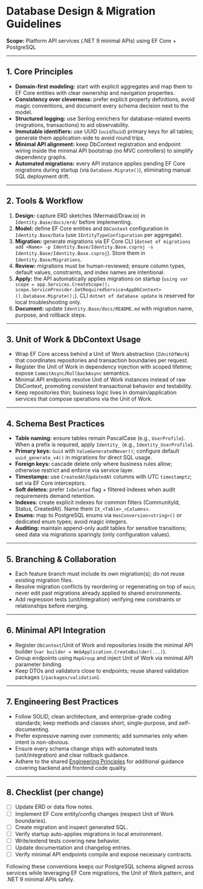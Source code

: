 # Database Design & Migration Guidelines
**Scope:** Platform API services (.NET 9 minimal APIs) using EF Core + PostgreSQL

---

## 1. Core Principles
- **Domain-first modeling:** start with explicit aggregates and map them to EF Core entities with clear ownership and navigation properties.
- **Consistency over cleverness:** prefer explicit property definitions, avoid magic conventions, and document every schema decision next to the model.
- **Structured logging:** use Serilog enrichers for database-related events (migrations, transactions) to aid observability.
- **Immutable identifiers:** use UUID (`uuid`/`Guid`) primary keys for all tables; generate them application-side to avoid round trips.
- **Minimal API alignment:** keep DbContext registration and endpoint wiring inside the minimal API bootstrap (no MVC controllers) to simplify dependency graphs.
- **Automated migrations:** every API instance applies pending EF Core migrations during startup (via `Database.Migrate()`), eliminating manual SQL deployment drift.

---

## 2. Tools & Workflow
1. **Design:** capture ERD sketches (Mermaid/Draw.io) in `Identity.Base/docs/erd/` before implementing.
2. **Model:** define EF Core entities and `DbContext` configuration in `Identity.Base/Data` (use `IEntityTypeConfiguration` per aggregate).
3. **Migration:** generate migrations via EF Core CLI (`dotnet ef migrations add <Name> -p Identity.Base/Identity.Base.csproj -s Identity.Base/Identity.Base.csproj`). Store them in `Identity.Base/Migrations`.
4. **Review:** migrations must be human-reviewed; ensure column types, default values, constraints, and index names are intentional.
5. **Apply:** the API automatically applies migrations on startup (`using var scope = app.Services.CreateScope(); scope.ServiceProvider.GetRequiredService<AppDbContext>().Database.Migrate();`). CLI `dotnet ef database update` is reserved for local troubleshooting only.
6. **Document:** update `Identity.Base/docs/README.md` with migration name, purpose, and rollback steps.

---

## 3. Unit of Work & DbContext Usage
- Wrap EF Core access behind a Unit of Work abstraction (`IUnitOfWork`) that coordinates repositories and transaction boundaries per request.
- Register the Unit of Work in dependency injection with scoped lifetime; expose `CommitAsync`/`RollbackAsync` semantics.
- Minimal API endpoints resolve Unit of Work instances instead of raw DbContext, promoting consistent transactional behavior and testability.
- Keep repositories thin; business logic lives in domain/application services that compose operations via the Unit of Work.

---

## 4. Schema Best Practices
- **Table naming:** ensure tables remain PascalCase (e.g., `UserProfile`). When a prefix is required, apply `Identity_` (e.g., `Identity_UserProfile`).
- **Primary keys:** `Guid` with `ValueGeneratedNever()`; configure default `uuid_generate_v4()` in migrations for direct SQL usage.
- **Foreign keys:** cascade delete only where business rules allow; otherwise restrict and enforce via service layer.
- **Timestamps:** use `CreatedAt`/`UpdatedAt` columns with UTC `timestamptz`; set via EF Core interceptors.
- **Soft deletes:** prefer `IsDeleted` flag + filtered indexes when audit requirements demand retention.
- **Indexes:** create explicit indexes for common filters (CommunityId, Status, CreatedAt). Name them `IX_<Table>_<Columns>`.
- **Enums:** map to PostgreSQL enums via `HasConversion<string>()` or dedicated enum types; avoid magic integers.
- **Auditing:** maintain append-only audit tables for sensitive transitions; seed data via migrations sparingly (only configuration values).

---

## 5. Branching & Collaboration
- Each feature branch must include its own migration(s); do not reuse existing migration files.
- Resolve migration conflicts by reordering or regenerating on top of `main`; never edit past migrations already applied to shared environments.
- Add regression tests (unit/integration) verifying new constraints or relationships before merging.

---

## 6. Minimal API Integration
- Register `DbContext`/Unit of Work and repositories inside the minimal API builder (`var builder = WebApplication.CreateBuilder(...)`).
- Group endpoints using `MapGroup` and inject Unit of Work via minimal API parameter binding.
- Keep DTOs and validators close to endpoints; reuse shared validation packages (`/packages/validation`).

---

## 7. Engineering Best Practices
- Follow SOLID, clean architecture, and enterprise-grade coding standards; keep methods and classes short, single-purpose, and self-documenting.
- Prefer expressive naming over comments; add summaries only when intent is non-obvious.
- Ensure every schema change ships with automated tests (unit/integration) and clear rollback guidance.
- Adhere to the shared [Engineering Principles](Engineering_Principles.md) for additional guidance covering backend and frontend code quality.

---

## 8. Checklist (per change)
- [ ] Update ERD or data flow notes.
- [ ] Implement EF Core entity/config changes (respect Unit of Work boundaries).
- [ ] Create migration and inspect generated SQL.
- [ ] Verify startup auto-applies migrations in local environment.
- [ ] Write/extend tests covering new behavior.
- [ ] Update documentation and changelog entries.
- [ ] Verify minimal API endpoints compile and expose necessary contracts.

Following these conventions keeps our PostgreSQL schema aligned across services while leveraging EF Core migrations, the Unit of Work pattern, and .NET 9 minimal APIs safely.
